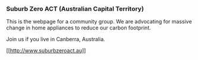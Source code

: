 ### Suburb Zero ACT (Australian Capital Territory)

This is the webpage for a community group.
We are advocating for massive change in home appliances to reduce our carbon footprint.

Join us if you live in Canberra, Australia.

[[http://www.suburbzeroact.au]]
